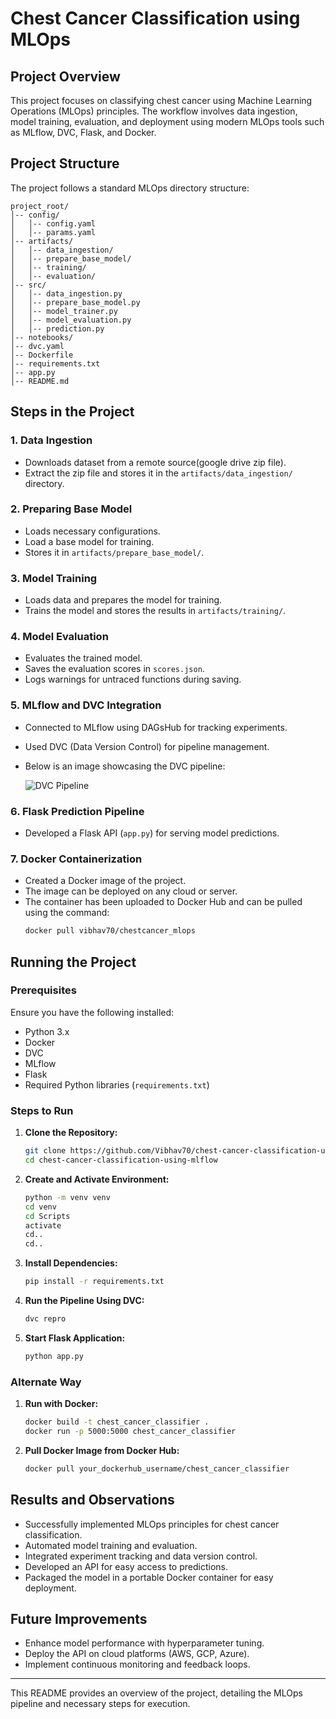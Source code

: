 # Chest Cancer Classification using MLOps

## Project Overview
This project focuses on classifying chest cancer using Machine Learning Operations (MLOps) principles. The workflow involves data ingestion, model training, evaluation, and deployment using modern MLOps tools such as MLflow, DVC, Flask, and Docker.

## Project Structure
The project follows a standard MLOps directory structure:
```
project_root/
│-- config/
│   │-- config.yaml
│   │-- params.yaml
│-- artifacts/
│   │-- data_ingestion/
│   │-- prepare_base_model/
│   │-- training/
│   │-- evaluation/
│-- src/
│   │-- data_ingestion.py
│   │-- prepare_base_model.py
│   │-- model_trainer.py
│   │-- model_evaluation.py
│   │-- prediction.py
│-- notebooks/
│-- dvc.yaml
│-- Dockerfile
│-- requirements.txt
│-- app.py
│-- README.md
```

## Steps in the Project

### 1. Data Ingestion
- Downloads dataset from a remote source(google drive zip file).
- Extract the zip file and stores it in the `artifacts/data_ingestion/` directory.

### 2. Preparing Base Model
- Loads necessary configurations.
- Load a base model for training.
- Stores it in `artifacts/prepare_base_model/`.

### 3. Model Training
- Loads data and prepares the model for training.
- Trains the model and stores the results in `artifacts/training/`.

### 4. Model Evaluation
- Evaluates the trained model.
- Saves the evaluation scores in `scores.json`.
- Logs warnings for untraced functions during saving.

### 5. MLflow and DVC Integration
- Connected to MLflow using DAGsHub for tracking experiments.
- Used DVC (Data Version Control) for pipeline management.
- Below is an image showcasing the DVC pipeline:
  
  ![DVC Pipeline](![image](https://github.com/user-attachments/assets/d410431f-ae01-4c01-9627-d8fb1045f631)
)

### 6. Flask Prediction Pipeline
- Developed a Flask API (`app.py`) for serving model predictions.

### 7. Docker Containerization
- Created a Docker image of the project.
- The image can be deployed on any cloud or server.
- The container has been uploaded to Docker Hub and can be pulled using the command:
  ```sh
  docker pull vibhav70/chestcancer_mlops
  ```

## Running the Project
### Prerequisites
Ensure you have the following installed:
- Python 3.x
- Docker
- DVC
- MLflow
- Flask
- Required Python libraries (`requirements.txt`)

### Steps to Run
1. **Clone the Repository:**
   ```sh
   git clone https://github.com/Vibhav70/chest-cancer-classification-using-mlflow.git
   cd chest-cancer-classification-using-mlflow
   ```
2. **Create and Activate Environment:**
   ```sh
   python -m venv venv
   cd venv
   cd Scripts
   activate
   cd..
   cd..
   ```   
4. **Install Dependencies:**
   ```sh
   pip install -r requirements.txt
   ```
5. **Run the Pipeline Using DVC:**
   ```sh
   dvc repro
   ```
6. **Start Flask Application:**
   ```sh
   python app.py
   ```
### Alternate Way
1. **Run with Docker:**
   ```sh
   docker build -t chest_cancer_classifier .
   docker run -p 5000:5000 chest_cancer_classifier
   ```
2. **Pull Docker Image from Docker Hub:**
   ```sh
   docker pull your_dockerhub_username/chest_cancer_classifier
   ```

## Results and Observations
- Successfully implemented MLOps principles for chest cancer classification.
- Automated model training and evaluation.
- Integrated experiment tracking and data version control.
- Developed an API for easy access to predictions.
- Packaged the model in a portable Docker container for easy deployment.

## Future Improvements
- Enhance model performance with hyperparameter tuning.
- Deploy the API on cloud platforms (AWS, GCP, Azure).
- Implement continuous monitoring and feedback loops.

---
This README provides an overview of the project, detailing the MLOps pipeline and necessary steps for execution.

